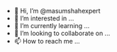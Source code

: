 - 👋 Hi, I’m @masumshahexpert
- 👀 I’m interested in ...
- 🌱 I’m currently learning ...
- 💞️ I’m looking to collaborate on ...
- 📫 How to reach me ...

<!---
masumshahexpert/masumshahexpert is a ✨ special ✨ repository because its `README.md` (this file) appears on your GitHub profile.
You can click the Preview link to take a look at your changes.
--->
